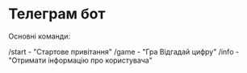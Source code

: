 # Телеграм бот

Основні команди:

/start  - "Стартове привітання"
/game   - "Гра Відгадай цифру"
/info   - "Отримати інформацію про користувача"